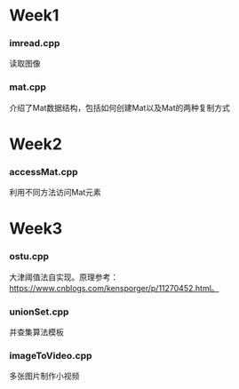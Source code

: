 # Week1

### imread.cpp
读取图像

### mat.cpp
介绍了Mat数据结构，包括如何创建Mat以及Mat的两种复制方式

# Week2

### accessMat.cpp
利用不同方法访问Mat元素


# Week3

### ostu.cpp
大津阈值法自实现。原理参考：https://www.cnblogs.com/kensporger/p/11270452.html。

### unionSet.cpp
并查集算法模板

### imageToVideo.cpp
多张图片制作小视频
